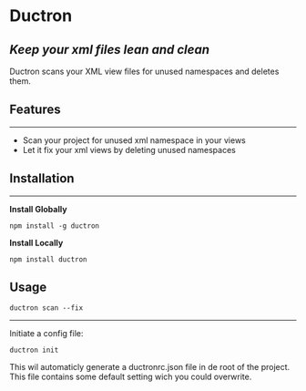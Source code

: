 # Ductron

## _Keep your xml files lean and clean_

Ductron scans your XML view files for unused namespaces and deletes them.

## Features

---

-   Scan your project for unused xml namespace in your views
-   Let it fix your xml views by deleting unused namespaces

## Installation

---

**Install Globally**

```
npm install -g ductron
```

**Install Locally**

```
npm install ductron
```

## Usage

```
ductron scan --fix
```

---

Initiate a config file:

```
ductron init
```

This wil automaticly generate a ductronrc.json file in de root of the project. This file contains some default setting wich you could overwrite.
